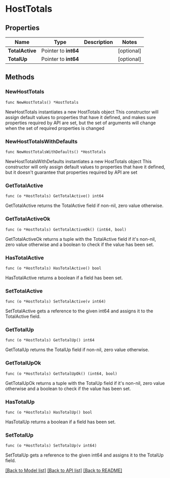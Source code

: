 # HostTotals

## Properties

Name | Type | Description | Notes
------------ | ------------- | ------------- | -------------
**TotalActive** | Pointer to **int64** |  | [optional] 
**TotalUp** | Pointer to **int64** |  | [optional] 

## Methods

### NewHostTotals

`func NewHostTotals() *HostTotals`

NewHostTotals instantiates a new HostTotals object
This constructor will assign default values to properties that have it defined,
and makes sure properties required by API are set, but the set of arguments
will change when the set of required properties is changed

### NewHostTotalsWithDefaults

`func NewHostTotalsWithDefaults() *HostTotals`

NewHostTotalsWithDefaults instantiates a new HostTotals object
This constructor will only assign default values to properties that have it defined,
but it doesn't guarantee that properties required by API are set

### GetTotalActive

`func (o *HostTotals) GetTotalActive() int64`

GetTotalActive returns the TotalActive field if non-nil, zero value otherwise.

### GetTotalActiveOk

`func (o *HostTotals) GetTotalActiveOk() (int64, bool)`

GetTotalActiveOk returns a tuple with the TotalActive field if it's non-nil, zero value otherwise
and a boolean to check if the value has been set.

### HasTotalActive

`func (o *HostTotals) HasTotalActive() bool`

HasTotalActive returns a boolean if a field has been set.

### SetTotalActive

`func (o *HostTotals) SetTotalActive(v int64)`

SetTotalActive gets a reference to the given int64 and assigns it to the TotalActive field.

### GetTotalUp

`func (o *HostTotals) GetTotalUp() int64`

GetTotalUp returns the TotalUp field if non-nil, zero value otherwise.

### GetTotalUpOk

`func (o *HostTotals) GetTotalUpOk() (int64, bool)`

GetTotalUpOk returns a tuple with the TotalUp field if it's non-nil, zero value otherwise
and a boolean to check if the value has been set.

### HasTotalUp

`func (o *HostTotals) HasTotalUp() bool`

HasTotalUp returns a boolean if a field has been set.

### SetTotalUp

`func (o *HostTotals) SetTotalUp(v int64)`

SetTotalUp gets a reference to the given int64 and assigns it to the TotalUp field.


[[Back to Model list]](../README.md#documentation-for-models) [[Back to API list]](../README.md#documentation-for-api-endpoints) [[Back to README]](../README.md)


